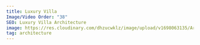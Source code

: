 ```yaml
---
title: Luxury Villa
Image/Video Order: "38"
SEO: Luxury Villa Architecture
image: https://res.cloudinary.com/dhzucwklz/image/upload/v1698063135/Architecture/a6ae40_aa6c52e3f1374c57b8410665d5576102_xfoxmg.jpg
tag: architecture
---
```


